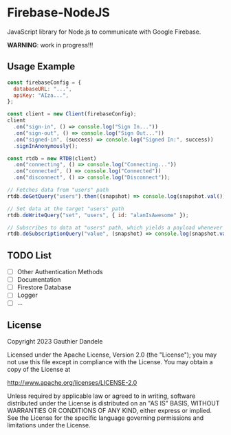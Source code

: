 # Firebase-NodeJS

JavaScript library for Node.js to communicate with Google Firebase.

**WARNING**: work in progress!!!

## Usage Example

```js
const firebaseConfig = {
  databaseURL: "...",
  apiKey: "AIza...",
};

const client = new Client(firebaseConfig);
client
  .on("sign-in", () => console.log("Sign In..."))
  .on("sign-out", () => console.log("Sign Out..."))
  .on("signed-in", (success) => console.log("Signed In:", success))
  .signInAnonymously();

const rtdb = new RTDB(client)
  .on("connecting", () => console.log("Connecting..."))
  .on("connected", () => console.log("Connected"))
  .on("disconnect", () => console.log("Disconnect"));

// Fetches data from "users" path
rtdb.doGetQuery("users").then((snapshot) => console.log(snapshot.val()));

// Set data at the target "users" path
rtdb.doWriteQuery("set", "users", { id: "alanIsAwesome" });

// Subscribes to data at "users" path, which yields a payload whenever a value changes.
rtdb.doSubscriptionQuery("value", (snapshot) => console.log(snapshot.val()), "users");
```

## TODO List

- [ ] Other Authentication Methods
- [ ] Documentation
- [ ] Firestore Database
- [ ] Logger
- [ ] ...

## License

Copyright 2023 Gauthier Dandele

Licensed under the Apache License, Version 2.0 (the "License");
you may not use this file except in compliance with the License.
You may obtain a copy of the License at

http://www.apache.org/licenses/LICENSE-2.0

Unless required by applicable law or agreed to in writing, software
distributed under the License is distributed on an "AS IS" BASIS,
WITHOUT WARRANTIES OR CONDITIONS OF ANY KIND, either express or implied.
See the License for the specific language governing permissions and
limitations under the License.
